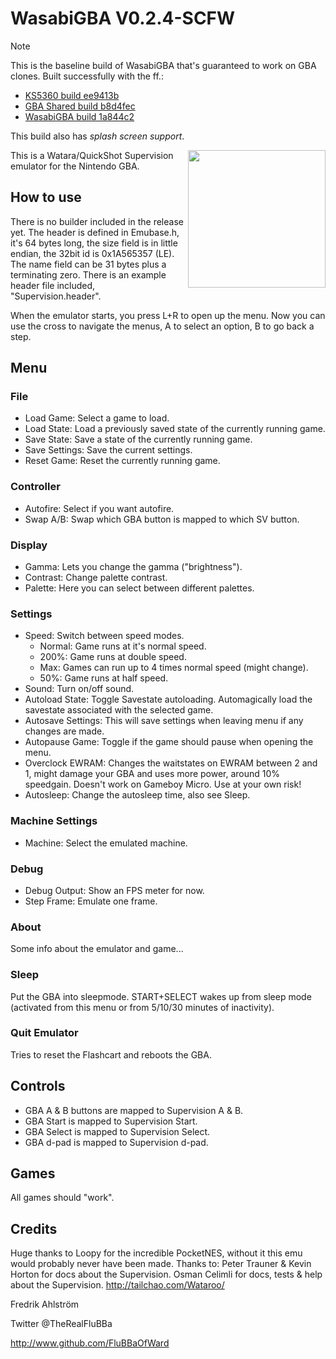 # WasabiGBA V0.2.4-SCFW

> [!NOTE]
> This is the baseline build of WasabiGBA that's guaranteed to work on GBA clones.
> Built successfully with the ff.:
> * [KS5360 build ee9413b](https://github.com/FluBBaOfWard/KS5360/tree/ee9413ba3b0563bb4172d43d5efe66f471382d9f)
> * [GBA Shared build b8d4fec](https://github.com/FluBBaOfWard/GBA_Shared/tree/b8d4fec9409cd8481431766a37abc45b500e0525)
> * [WasabiGBA build 1a844c2](https://github.com/OmDRetro/WasabiGBA-SCFW/commit/1a844c228567e254c6bc5cda3bcf46e1293334ec#diff-32e8fc5a7a6b9f84aa338b60ba373fe810b64cd87c9c8f4743b807e4bfb4ab28)
>
> This build also has _splash screen support_.


<img align="right" width="220" src="./logo.png" />

This is a Watara/QuickShot Supervision emulator for the Nintendo GBA.

## How to use

There is no builder included in the release yet.
The header is defined in Emubase.h, it's 64 bytes long, the size field is in
little endian, the 32bit id is 0x1A565357 (LE).
The name field can be 31 bytes plus a terminating zero.
There is an example header file included, "Supervision.header".

When the emulator starts, you press L+R to open up the menu.
Now you can use the cross to navigate the menus, A to select an option,
B to go back a step.

## Menu

### File

* Load Game: Select a game to load.
* Load State: Load a previously saved state of the currently running game.
* Save State: Save a state of the currently running game.
* Save Settings: Save the current settings.
* Reset Game: Reset the currently running game.

### Controller

* Autofire: Select if you want autofire.
* Swap A/B: Swap which GBA button is mapped to which SV button.

### Display

* Gamma: Lets you change the gamma ("brightness").
* Contrast: Change palette contrast.
* Palette: Here you can select between different palettes.

### Settings

* Speed: Switch between speed modes.
  * Normal: Game runs at it's normal speed.
  * 200%: Game runs at double speed.
  * Max: Games can run up to 4 times normal speed (might change).
  * 50%: Game runs at half speed.
* Sound: Turn on/off sound.
* Autoload State: Toggle Savestate autoloading. Automagically load the
 savestate associated with the selected game.
* Autosave Settings: This will save settings when leaving menu if any changes
 are made.
* Autopause Game: Toggle if the game should pause when opening the menu.
* Overclock EWRAM: Changes the waitstates on EWRAM between 2 and 1, might
 damage your GBA and uses more power, around 10% speedgain. Doesn't work on
 Gameboy Micro. Use at your own risk!
* Autosleep: Change the autosleep time, also see Sleep.

### Machine Settings

* Machine: Select the emulated machine.

### Debug

* Debug Output: Show an FPS meter for now.
* Step Frame: Emulate one frame.

### About

Some info about the emulator and game...

### Sleep

Put the GBA into sleepmode.
START+SELECT wakes up from sleep mode (activated from this menu or from	5/10/30	minutes of inactivity).

### Quit Emulator

Tries to reset the Flashcart and reboots the GBA.

## Controls

* GBA A & B buttons are mapped to Supervision A & B.
* GBA Start is mapped to Supervision Start.
* GBA Select is mapped to Supervision Select.
* GBA d-pad is mapped to Supervision d-pad.

## Games

All games should "work".

## Credits

Huge thanks to Loopy for the incredible PocketNES, without it this emu would
probably never have been made.
Thanks to:
	Peter Trauner & Kevin Horton for docs about the Supervision.
	Osman Celimli for docs, tests & help about the Supervision. <http://tailchao.com/Wataroo/>


Fredrik Ahlström

Twitter @TheRealFluBBa

<http://www.github.com/FluBBaOfWard>
